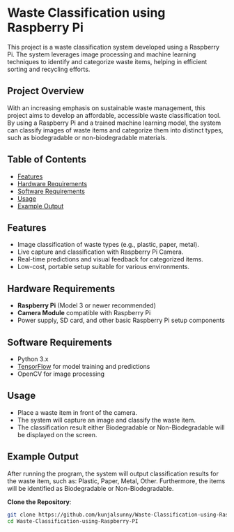 # Waste Classification using Raspberry Pi

This project is a waste classification system developed using a Raspberry Pi. The system leverages image processing and machine learning techniques to identify and categorize waste items, helping in efficient sorting and recycling efforts.

## Project Overview

With an increasing emphasis on sustainable waste management, this project aims to develop an affordable, accessible waste classification tool. By using a Raspberry Pi and a trained machine learning model, the system can classify images of waste items and categorize them into distinct types, such as biodegradable or non-biodegradable materials.

## Table of Contents
- [Features](#features)
- [Hardware Requirements](#hardware-requirements)
- [Software Requirements](#software-requirements)
- [Usage](#usage)
- [Example Output](#example-output)


## Features

- Image classification of waste types (e.g., plastic, paper, metal).
- Live capture and classification with Raspberry Pi Camera.
- Real-time predictions and visual feedback for categorized items.
- Low-cost, portable setup suitable for various environments.

## Hardware Requirements

- **Raspberry Pi** (Model 3 or newer recommended)
- **Camera Module** compatible with Raspberry Pi
- Power supply, SD card, and other basic Raspberry Pi setup components

## Software Requirements

- Python 3.x
- [TensorFlow](https://www.tensorflow.org/) for model training and predictions
- OpenCV for image processing

## Usage

- Place a waste item in front of the camera.
- The system will capture an image and classify the waste item.
- The classification result either Biodegradable or Non-Biodegradable will be displayed on the screen.


## Example Output
After running the program, the system will output classification results for the waste item, such as:
Plastic, Paper, Metal, Other. Furthermore, the items will be identified as Biodegradable or Non-Biodegradable.

 **Clone the Repository**:
   ```bash
   git clone https://github.com/kunjalsunny/Waste-Classification-using-Raspberry-PI.git
   cd Waste-Classification-using-Raspberry-PI
